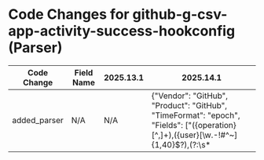 # Code Changes for github-g-csv-app-activity-success-hookconfig (Parser)

| Code Change | Field Name | 2025.13.1 | 2025.14.1 |
|-------------|------------|-----------|------------|
| added_parser | N/A | N/A | {"Vendor": "GitHub", "Product": "GitHub", "TimeFormat": "epoch", "Fields": ["({operation}[^,]+),({user}[\w\.\-\!\#\^\~]{1,40}\$?),(?:\s*|({resource}[^,]*)),[^,]*,(?:\s*|({object}[^,]*)),({time}\d{13}),[^,]*,(?:\s*|(\"*\[)?({additional_info_2}[^\[\]]*)(\]\"*)?),([^,]*,){3}(?:\s*|({additional_info_1}.*?))\s*$"], "Name": "github-g-csv-app-activity-success-hookconfig", "Conditions": ["hook.config_changed,"], "ParserVersion": "v1.0.0"} |